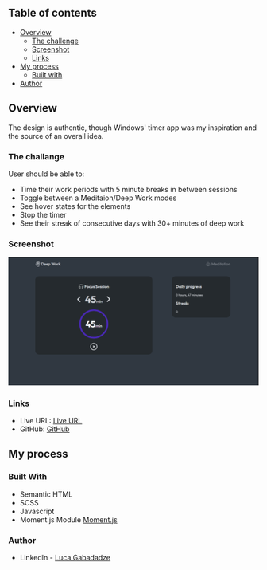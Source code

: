 ## Table of contents

- [Overview](#overview)
  - [The challenge](#the-challenge)
  - [Screenshot](#screenshot)
  - [Links](#links)
- [My process](#my-process)
  - [Built with](#built-with)
- [Author](#author)




## Overview


The design is authentic, though Windows' timer app was my inspiration and the source of an overall idea.

### The challange


User should be able to:

- Time their work periods with 5 minute breaks in between sessions
- Toggle between a Meditaion/Deep Work modes
- See hover states for the elements
- Stop the timer
- See their streak of consecutive days with 30+ minutes of deep work

### Screenshot

![Screenshot 1](./assets/screenshot.png)

### Links

- Live URL: [Live URL](https://gabadadzeluca.github.io/deepwork-timer/)
- GitHub: [GitHub](https://github.com/gabadadzeluca/deepwork-timer)

## My process

### Built With

- Semantic HTML
- SCSS
- Javascript
- Moment.js Module [Moment.js](https://momentjs.com/) 

### Author

- LinkedIn - [Luca Gabadadze](https://www.linkedin.com/in/luca-gabadadze-6068b324a/)

